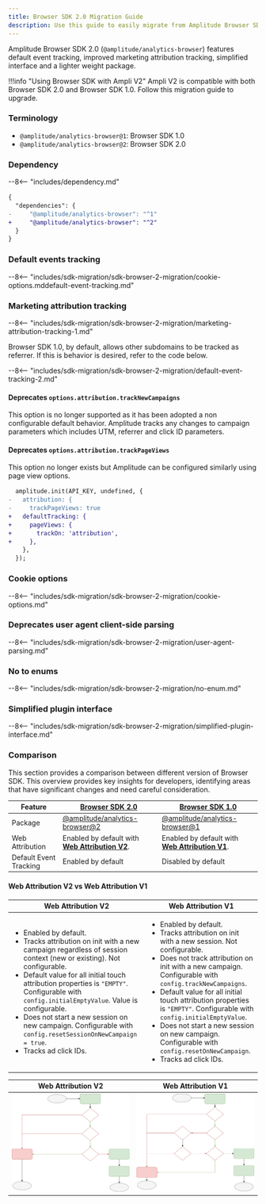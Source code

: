 ```yaml
---
title: Browser SDK 2.0 Migration Guide
description: Use this guide to easily migrate from Amplitude Browser SDK 1.0 to the Browser SDK 2.0.
---
```


Amplitude Browser SDK 2.0 (`@amplitude/analytics-browser`) features default event tracking, improved marketing attribution tracking, simplified interface and a lighter weight package.

!!!info "Using Browser SDK with Ampli V2"
    Ampli V2 is compatible with both Browser SDK 2.0 and Browser SDK 1.0. Follow this migration guide to upgrade.

### Terminology

* `@amplitude/analytics-browser@1`: Browser SDK 1.0
* `@amplitude/analytics-browser@2`: Browser SDK 2.0

### Dependency

--8<-- "includes/dependency.md"

```diff
{
  "dependencies": {
-     "@amplitude/analytics-browser": "^1"
+     "@amplitude/analytics-browser": "^2"
  }
}
```

### Default events tracking

--8<-- "includes/sdk-migration/sdk-browser-2-migration/cookie-options.mddefault-event-tracking.md"

### Marketing attribution tracking

--8<-- "includes/sdk-migration/sdk-browser-2-migration/marketing-attribution-tracking-1.md"

Browser SDK 1.0, by default, allows other subdomains to be tracked as referrer. If this is behavior is desired, refer to the code below.

--8<-- "includes/sdk-migration/sdk-browser-2-migration/default-event-tracking-2.md"

#### Deprecates `options.attribution.trackNewCampaigns`

This option is no longer supported as it has been adopted a non configurable default behavior. Amplitude tracks any changes to campaign parameters which includes UTM, referrer and click ID parameters.

#### Deprecates `options.attribution.trackPageViews`

This option no longer exists but Amplitude can be configured similarly using page view options.

```diff
  amplitude.init(API_KEY, undefined, {
-   attribution: {
-     trackPageViews: true
+   defaultTracking: {
+     pageViews: {
+       trackOn: 'attribution',
+     },
    },
  });
```

### Cookie options

--8<-- "includes/sdk-migration/sdk-browser-2-migration/cookie-options.md"

### Deprecates user agent client-side parsing

--8<-- "includes/sdk-migration/sdk-browser-2-migration/user-agent-parsing.md"

### No to enums

--8<-- "includes/sdk-migration/sdk-browser-2-migration/no-enum.md" 

### Simplified plugin interface

--8<-- "includes/sdk-migration/sdk-browser-2-migration/simplified-plugin-interface.md" 

### Comparison

This section provides a comparison between different version of Browser SDK. This overview provides key insights for developers, identifying areas that have significant changes and need careful consideration.

| Feature | <div class="big-column"> [Browser SDK 2.0](../) </div> | <div class="big-column"> [Browser SDK 1.0](../../typescript-browser/) <div> |
| --- | --- | --- |
| Package | [@amplitude/analytics-browser@2](https://www.npmjs.com/package/@amplitude/analytics-browser) | [@amplitude/analytics-browser@1](https://www.npmjs.com/package/@amplitude/analytics-browser) |
| Web Attribution | Enabled by default with [**Web Attribution V2**](./#web-attribution-v2-vs-web-attribution-v1-vs-maintenance-web-attribution). | Enabled by default with [**Web Attribution V1**](./#web-attribution-v2-vs-web-attribution-v1-vs-maintenance-web-attribution). |
| Default Event Tracking |  Enabled by default | Disabled by default |

#### Web Attribution V2 vs Web Attribution V1

| <div class="big-column"> Web Attribution V2 </div> | <div class="big-column"> Web Attribution V1 </div> |
| --- | --- |
| <ul><li>Enabled by default.</li> <li>Tracks attribution on init with a new campaign regardless of session context (new or existing). Not configurable.</li> <li>Default value for all initial touch attribution properties is `"EMPTY"`. Configurable with `config.initialEmptyValue`. Value is configurable.</li> <li>Does not start a new session on new campaign. Configurable with `config.resetSessionOnNewCampaign = true`.</li><li>Tracks ad click IDs.</li></ul> | <ul><li>Enabled by default.</li> <li>Tracks attribution on init with a new session. Not configurable.</li> <li>Does not track attribution on init with a new campaign. Configurable with `config.trackNewCampaigns`.</li> <li>Default value for all initial touch attribution properties is `"EMPTY"`. Configurable with `config.initialEmptyValue`.</li> <li>Does not start a new session on new campaign. Configurable with `config.resetOnNewCampaign`.</li><li>Tracks ad click IDs.</li> |

| Web Attribution V2 | Web Attribution V1 |
| --- | --- |
|  ![Web Attribution V2](../../../assets/images/sdk/web-attribution-v2.drawio.svg)  | ![Web Attribution V1](../../../assets/images/sdk/web-attribution-v1.drawio.svg) |
